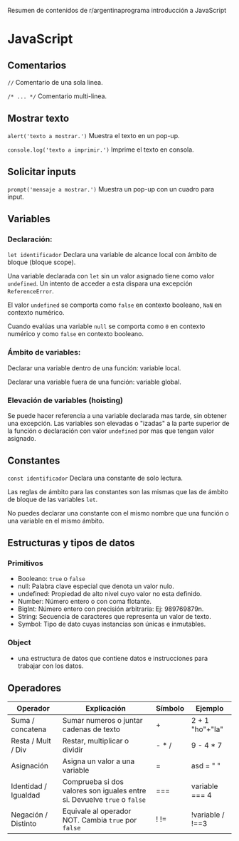 Resumen de contenidos de r/argentinaprograma introducción a JavaScript

# JavaScript

## Comentarios

`//` Comentario de una sola linea.

`/* ... */` Comentario multi-linea.

## Mostrar texto

`alert('texto a mostrar.')` Muestra el texto en un pop-up.

`console.log('texto a imprimir.')` Imprime el texto en consola.

## Solicitar inputs

`prompt('mensaje a mostrar.')` Muestra un pop-up con un cuadro para input.

## Variables

### Declaración:

`let identificador` Declara una variable de alcance local con ámbito de bloque (bloque scope).

Una variable declarada con `let` sin un valor asignado tiene como valor `undefined`. Un intento de acceder a esta dispara una excepción `ReferenceError`.

El valor `undefined` se comporta como `false` en contexto booleano, `NaN` en contexto numérico.

Cuando evalúas una variable `null` se comporta como `0` en contexto numérico y como `false` en contexto booleano.

### Ámbito de variables:

Declarar una variable dentro de una función: variable local.

Declarar una variable fuera de una función: variable global.

### Elevación de variables (hoisting)

Se puede hacer referencia a una variable declarada mas tarde, sin obtener una excepción. Las variables son elevadas o "izadas" a la parte superior de la función o declaración con valor `undefined` por mas que tengan valor asignado.

## Constantes

`const identificador` Declara una constante de solo lectura.

Las reglas de ámbito para las constantes son las mismas que las de ámbito de bloque de las variables `let`.

No puedes declarar una constante con el mismo nombre que una función o una variable en el mismo ámbito.

## Estructuras y tipos de datos

### Primitivos

-   Booleano: `true` o `false`
-   null: Palabra clave especial que denota un valor nulo.
-   undefined: Propiedad de alto nivel cuyo valor no esta definido.
-   Number: Número entero o con coma flotante.
-   BigInt: Número entero con precisión arbitraria: Ej: 989769879n.
-   String: Secuencia de caracteres que representa un valor de texto.
-   Symbol: Tipo de dato cuyas instancias son únicas e inmutables.

### Object

-   una estructura de datos que contiene datos e instrucciones para trabajar con los datos.

## Operadores

| Operador             | Explicación                                                              | Símbolo | Ejemplo          |
| -------------------- | ------------------------------------------------------------------------ | ------- | ---------------- |
| Suma / concatena     | Sumar numeros o juntar cadenas de texto                                  | +       | 2 + 1 "ho"+"la"  |
| Resta / Mult / Div   | Restar, multiplicar o dividir                                            | - \* /  | 9 - 4 \* 7       |
| Asignación           | Asigna un valor a una variable                                           | =       | asd = " "        |
| Identidad / Igualdad | Comprueba si dos valores son iguales entre si. Devuelve `true` o `false` | ===     | variable === 4   |
| Negación / Distinto  | Equivale al operador NOT. Cambia `true` por `false`                      | ! !=    | !variable / !==3 |
